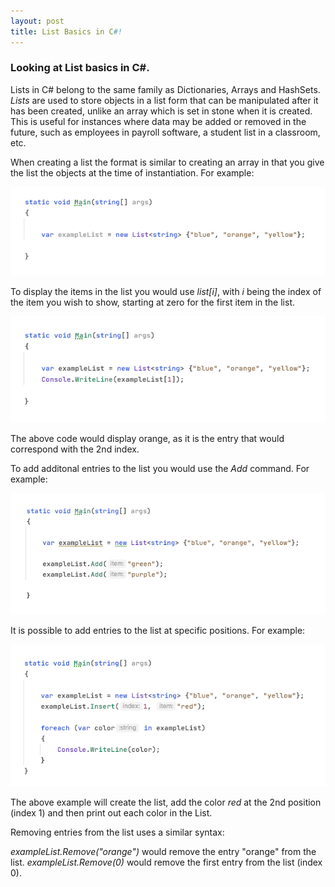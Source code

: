 ```yaml
---
layout: post
title: List Basics in C#!
---
```


### Looking at List basics in C#.

Lists in C# belong to the same family as Dictionaries, Arrays and HashSets.  _Lists_ are used to store objects in a list form that can be manipulated after it has been created, unlike an array which is set in stone when it is created.  This is useful for instances where data may be added or removed in the future, such as employees in payroll software, a student list in a classroom, etc.

When creating a list the format is similar to creating an array in that you give the list the objects at the time of instantiation.  For example:

![A new List example](https://raw.githubusercontent.com/TomH-NZ/tomh-nz.github.io/master/images/new_list_example_001.jpg "Basic new List example")


To display the items in the list you would use _list[i]_, with _i_ being the index of the item you wish to show, starting at zero for the first item in the list.

![Displaying an item from a list example](https://raw.githubusercontent.com/TomH-NZ/tomh-nz.github.io/master/images/new_list_example_002.jpg "Displaying an item from a List example")


The above code would display orange, as it is the entry that would correspond with the 2nd index.

To add additonal entries to the list you would use the _Add_ command.  For example:

![Adding items to a list example](https://raw.githubusercontent.com/TomH-NZ/tomh-nz.github.io/master/images/new_list_example_003.jpg "Adding items to a List example")


It is possible to add entries to the list at specific positions.  For example:

![Adding entries at a specific index example](https://raw.githubusercontent.com/TomH-NZ/tomh-nz.github.io/master/images/new_list_example_004.jpg "Adding entries at a specific index example")


The above example will create the list, add the color _red_ at the 2nd position (index 1) and then print out each color in the List.

Removing entries from the list uses a similar syntax:

_exampleList.Remove("orange")_ would remove the entry "orange" from the list.
_exampleList.Remove(0)_ would remove the first entry from the list (index 0).
